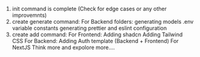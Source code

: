 1. init command is complete (Check for edge cases or any other improvemnts)
2. create generate command: 
    For Backend folders:
        generating models
        .env variable constants
        generating prettier and eslint configuration
3. create add command:
    For Frontend: 
        Adding shadcn
        Adding Tailwind CSS
    For Backend:
        Adding Auth template (Backend + Frontend)
    For NextJS
        Think more and expolore more....